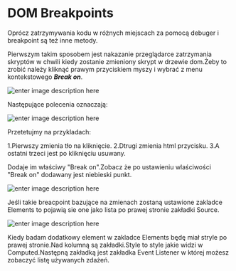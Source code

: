 # DOM Breakpoints

Oprócz zatrzymywania kodu w różnych miejscach za pomocą debuger i breakpoint są też inne metody.

Pierwszym takim sposobem jest nakazanie przeglądarce zatrzymania skryptów w chwili kiedy zostanie zmieniony skrypt w drzewie dom.Żeby to zrobić należy kliknąć prawym przyciskiem myszy i wybrać z menu kontekstowego ***Break on***.

![enter image description here](https://kursjs.pl/kurs/debuger/debuger-el-subtree.png)

Następujące polecenia oznaczają:

![enter image description here](https://cdn.discordapp.com/attachments/674964991853592586/937293781672292362/unknown.png)

Przetetujmy na przykladach:

1.Pierwszy zmienia tło na kliknięcie.
2.Dtrugi zmienia html przycisku.
3.A ostatni trzeci jest po kliknięciu usuwany. 

Dodaje im właściwy "Break on".Zobacz że po ustawieniu wlaściwości "Break on" dodawany jest niebieski punkt.

![enter image description here](https://cdn.discordapp.com/attachments/674964991853592586/937296735628320768/unknown.png)

Jeśli takie breacpoint bazujące na zmienach zostaną ustawione zakladce Elements to pojawią sie one jako lista po prawej stronie zakładki Source.

![enter image description here](https://kursjs.pl/kurs/debuger/debuger-breakon.png)

Kiedy badam dodatkowy element w zakladce Elements będę miał stryle po prawej stronie.Nad kolumną są zakładki.Style to style jakie widzi w Computed.Następną zakładką jest zakładka Event Listener w której możesz zobaczyć listę używanych zdażeń.